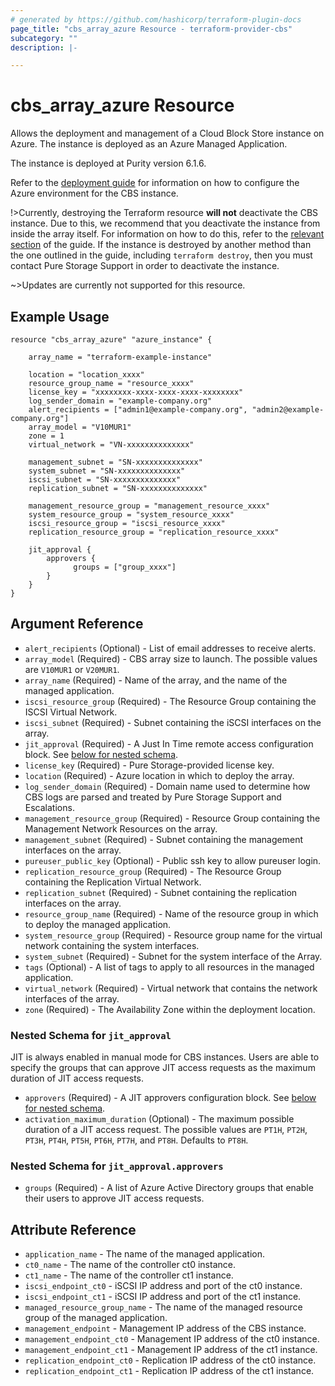 ```yaml
---
# generated by https://github.com/hashicorp/terraform-plugin-docs
page_title: "cbs_array_azure Resource - terraform-provider-cbs"
subcategory: ""
description: |-

---
```


# cbs_array_azure Resource

Allows the deployment and management of a Cloud Block Store instance on Azure. The instance is deployed as an Azure Managed Application.

The instance is deployed at Purity version 6.1.6.

Refer to the [deployment guide](https://support.purestorage.com/FlashArray/PurityFA/Cloud_Block_Store/Cloud_Block_Store_Deployment_and_Configuration_Guide_for_Azure) for information on how to configure the Azure environment for the CBS instance.

!>Currently, destroying the Terraform resource **will not** deactivate the CBS instance. Due to this,
we recommend that you deactivate the instance from inside the array itself. For information on how
to do this, refer to the [relevant section](https://support.purestorage.com/FlashArray/PurityFA/Cloud_Block_Store/Cloud_Block_Store_Deployment_and_Configuration_Guide_for_Azure#Removing_Cloud_Block_Store) of the guide. If the instance is destroyed by another
method than the one outlined in the guide, including `terraform destroy`, then you must contact
Pure Storage Support in order to deactivate the instance.

~>Updates are currently not supported for this resource.

## Example Usage

```hcl
resource "cbs_array_azure" "azure_instance" {

    array_name = "terraform-example-instance"

    location = "location_xxxx"
    resource_group_name = "resource_xxxx"
    license_key = "xxxxxxxx-xxxx-xxxx-xxxx-xxxxxxxx"
    log_sender_domain = "example-company.org"
    alert_recipients = ["admin1@example-company.org", "admin2@example-company.org"]
    array_model = "V10MUR1"
    zone = 1
    virtual_network = "VN-xxxxxxxxxxxxxx"

    management_subnet = "SN-xxxxxxxxxxxxxx"
    system_subnet = "SN-xxxxxxxxxxxxxx"
    iscsi_subnet = "SN-xxxxxxxxxxxxxx"
    replication_subnet = "SN-xxxxxxxxxxxxxx"

    management_resource_group = "management_resource_xxxx"
    system_resource_group = "system_resource_xxxx"
    iscsi_resource_group = "iscsi_resource_xxxx"
    replication_resource_group = "replication_resource_xxxx"

    jit_approval {
        approvers {
              groups = ["group_xxxx"]
        }
    }
}
```


## Argument Reference

- `alert_recipients` (Optional) - List of email addresses to receive alerts.
- `array_model` (Required) - CBS array size to launch. The possible values are `V10MUR1` or `V20MUR1`.
- `array_name` (Required) - Name of the array, and the name of the managed application.
- `iscsi_resource_group` (Required) - The Resource Group containing the ISCSI Virtual Network.
- `iscsi_subnet` (Required) - Subnet containing the iSCSI interfaces on the array.
- `jit_approval` (Required) - A Just In Time remote access configuration block. See [below for nested schema](#nestedblock--jit_approval).
- `license_key` (Required) - Pure Storage-provided license key.
- `location` (Required) - Azure location in which to deploy the array.
- `log_sender_domain` (Required) - Domain name used to determine how CBS logs are parsed and treated by Pure Storage Support and Escalations.
- `management_resource_group` (Required) - Resource Group containing the Management Network Resources on the array.
- `management_subnet` (Required) - Subnet containing the management interfaces on the array.
- `pureuser_public_key` (Optional) - Public ssh key to allow pureuser login.
- `replication_resource_group` (Required) - The Resource Group containing the Replication Virtual Network.
- `replication_subnet` (Required) - Subnet containing the replication interfaces on the array.
- `resource_group_name` (Required) - Name of the resource group in which to deploy the managed application.
- `system_resource_group` (Required) - Resource group name for the virtual network containing the system interfaces.
- `system_subnet` (Required) - Subnet for the system interface of the Array.
- `tags` (Optional) - A list of tags to apply to all resources in the managed application.
- `virtual_network` (Required) - Virtual network that contains the network interfaces of the array.
- `zone` (Required) - The Availability Zone within the deployment location.


<a id="nestedblock--jit_approval"></a>
### Nested Schema for `jit_approval`

JIT is always enabled in manual mode for CBS instances. Users are able to specify the groups that
can approve JIT access requests as the maximum duration of JIT access requests.

- `approvers` (Required) - A JIT approvers configuration block. See [below for nested schema](#nestedblock--jit_approval--approvers).
- `activation_maximum_duration` (Optional) - The maximum possible duration of a JIT access request. The possible values are
`PT1H`, `PT2H`, `PT3H`, `PT4H`, `PT5H`, `PT6H`, `PT7H`, and `PT8H`. Defaults to `PT8H`.


<a id="nestedblock--jit_approval--approvers"></a>
### Nested Schema for `jit_approval.approvers`

- `groups` (Required) - A list of Azure Active Directory groups that enable their users to approve JIT access requests.

## Attribute Reference

- `application_name` - The name of the managed application.
- `ct0_name` - The name of the controller ct0 instance.
- `ct1_name` - The name of the controller ct1 instance.
- `iscsi_endpoint_ct0` - iSCSI IP address and port of the ct0 instance.
- `iscsi_endpoint_ct1` - iSCSI IP address and port of the ct1 instance.
- `managed_resource_group_name` - The name of the managed resource group of the managed application.
- `management_endpoint` - Management IP address of the CBS instance.
- `management_endpoint_ct0` - Management IP address of the ct0 instance.
- `management_endpoint_ct1` - Management IP address of the ct1 instance.
- `replication_endpoint_ct0` - Replication IP address of the ct0 instance.
- `replication_endpoint_ct1` - Replication IP address of the ct1 instance.
